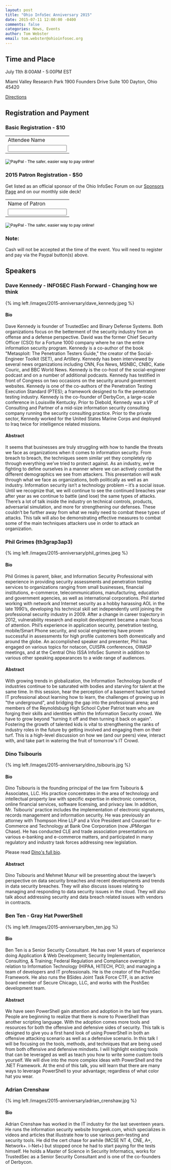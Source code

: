 ```yaml
---
layout: post
title: "Ohio InfoSec Anniversary 2015"
date: 2015-07-11 12:00:00 -0400
comments: false
categories: News, Events
author: Tom Webster
email: tom.webster@ohioinfosec.org
---
```


## Time and Place

July 11th 8:00AM - 5:00PM EST

Miami Valley Research Park
1900 Founders Drive
Suite 100
Dayton, Ohio 45420

[Directions](/directions)

## Registration and Payment

### Basic Registration - $10

<form action="https://www.paypal.com/cgi-bin/webscr" method="post" target="_top">
<input type="hidden" name="cmd" value="_s-xclick">
<input type="hidden" name="hosted_button_id" value="SQM6QYYVXHZ3G">
<table>
<tr><td><input type="hidden" name="on0" value="Attendee Name">Attendee Name</td></tr><tr><td><input type="text" name="os0" maxlength="200"></td></tr>
</table>
<input type="image" src="https://www.paypalobjects.com/en_US/i/btn/btn_buynowCC_LG.gif" border="0" name="submit" alt="PayPal - The safer, easier way to pay online!">
<img alt="" border="0" src="https://www.paypalobjects.com/en_US/i/scr/pixel.gif" width="1" height="1">
</form>

### 2015 Patron Registration - $50

Get listed as an official sponsor of the Ohio InfoSec Forum on our [Sponsors Page](/sponsors) and on our monthly side deck!

<form action="https://www.paypal.com/cgi-bin/webscr" method="post" target="_top">
<input type="hidden" name="cmd" value="_s-xclick">
<input type="hidden" name="hosted_button_id" value="4FMUWF64XUE5S">
<table>
<tr><td><input type="hidden" name="on0" value="Name of Patron">Name of Patron</td></tr><tr><td><input type="text" name="os0" maxlength="200"></td></tr>
</table>
<input type="image" src="https://www.paypalobjects.com/en_US/i/btn/btn_buynowCC_LG.gif" border="0" name="submit" alt="PayPal - The safer, easier way to pay online!">
<img alt="" border="0" src="https://www.paypalobjects.com/en_US/i/scr/pixel.gif" width="1" height="1">
</form>

<div class="panel panel-warning">
  <div class="panel panel-heading"><h3 class="panel-title">Note:</h3></div>
  <div class="panel-body">Cash will not be accepted at the time of the event. You will need to register and pay via the Paypal button(s) above.</div>
</div>

## Speakers

### Dave Kennedy - INFOSEC Flash Forward - Changing how we think

{% img left /images/2015-anniversary/dave_kennedy.jpeg %}

#### Bio

Dave Kennedy is founder of TrustedSec and Binary Defense Systems. Both
organizations focus on the betterment of the security industry from an
offense and a defense perspective. David was the former Chief Security
Officer (CSO) for a Fortune 1000 company where he ran the entire
information security program. Kennedy is a co-author of the book
"Metasploit: The Penetration Testers Guide," the creator of the
Social-Engineer Toolkit (SET), and Artillery. Kennedy has been
interviewed by several news organizations including CNN, Fox News, MSNBC,
CNBC, Katie Couric, and BBC World News. Kennedy is the co-host of the
social-engineer podcast and on a number of additional podcasts. Kennedy
has testified in front of Congress on two occasions on the security
around government websites. Kennedy is one of the co-authors of the
Penetration Testing Execution Standard (PTES); a framework designed to
fix the penetration testing industry. Kennedy is the co-founder of
DerbyCon, a large-scale conference in Louisville Kentucky. Prior to
Diebold, Kennedy was a VP of Consulting and Partner of a mid-size
information security consulting company running the security consulting
practice. Prior to the private sector, Kennedy worked for the United
States Marine Corps and deployed to Iraq twice for intelligence related
missions.​

#### Abstract

It seems that businesses are truly struggling with how to handle the
threats we face as organizations when it comes to information security.
From breach to breach, the techniques seem similar yet they completely
rip through everything we’ve tried to protect against. As an industry,
we’re fighting to define ourselves in a manner where we can actively
combat the different demographics we see from attackers. This
presentation will walk through what we face as organizations, both
politically as well as an industry. Information security isn’t a
technology problem – it’s a social issue. Until we recognize that, we
will continue to see the continued breaches year after year as we
continue to battle (and lose) the same types of attacks.  There’s a lot
of talk inside the industry on technical controls, products, adversarial
simulation, and more for strengthening our defenses. These couldn’t be
further away from what we really need to combat these types of attacks.
This talk will also be demonstrating effective measures to combat some of
the main techniques attackers use in order to attack an organization.

### Phil Grimes (th3grap3ap3)

{% img left /images/2015-anniversary/phil_grimes.jpeg %}

#### Bio

Phil Grimes is parent, biker, and Information Security
Professional with experience in providing security
assessments and penetration testing services to
organizations ranging from small businesses, financial
institutions, e-commerce, telecommunications, manufacturing,
education and government agencies, as well as international
corporations. Phil started working with network and Internet
security as a hobby harassing AOL in the late 1990’s,
developing his technical skill set independently until
joining the professional security industry in 2009. After a
change in career trajectory in 2012, vulnerability research
and exploit development became a main focus of attention.
Phil’s experience in application security, penetration
testing, mobile/Smart Phone security, and social engineering
have proven successful in assessments for high profile
customers both domestically and around the globe. An
accomplished speaker and presenter, Phil has engaged on
various topics for notacon, CUISPA conferences, OWASP
meetings, and at the Central Ohio ISSA InfoSec Summit in
addition to various other speaking appearances to a wide
range of audiences.

#### Abstract

With growing trends in globalization, the Information
Technology bundle of industries continue to be saturated
with bodies and starving for talent at the same time. In
this session, hear the perception of a basement hacker
turned IT professional about learning how to learn, the
challenges of growing up in "the underground", and bridging
the gap into the professional arena; and members of the
Reynoldsburg High School Cyber Patriot team who are forging
their skills and identities within the Information Security
crowd. We have to grow beyond "turning it off and then
turning it back on again". Fostering the growth of talented
kids is vital to strengthening the ranks of industry roles
in the future by getting involved and engaging them on their
turf. This is a high-level discussion on how we (and our
peers) view, interact with, and take part in watering the
fruit of tomorrow's IT Crowd.

### Dino Tsibouris

{% img left /images/2015-anniversary/dino_tsibouris.jpg %}

#### Bio

Dino Tsibouris is the founding principal of the law firm
Tsibouris & Associates, LLC. His practice concentrates in
the area of technology and intellectual property law with
specific expertise in electronic commerce, online financial
services, software licensing, and privacy law. In addition,
Mr. Tsibouris' practice includes the implementation of
electronic signatures, records management and information
security. He was previously an attorney with Thompson Hine
LLP and a Vice President and Counsel for e-Commerce and
Technology at Bank One Corporation (now JPMorgan Chase). He
has conducted CLE and trade association presentations on
various e-banking and e-commerce matters, and participated
in many regulatory and industry task forces addressing new
legislation.

Please read [Dino's full bio](http://www.tsibouris.com/attorneys_tsibouris_full.html).

#### Abstract

Dino Tsibouris and Mehmet Munur will be presenting about the
lawyer’s perspective on data security breaches and recent
developments and trends in data security breaches. They will
also discuss issues relating to managing and responding to
data security issues in the cloud. They will also talk about
addressing security and data breach related issues with
vendors in contracts.

### Ben Ten - Gray Hat PowerShell

{% img left /images/2015-anniversary/ben_ten.jpg %}

#### Bio

Ben Ten is a Senior Security Consultant. He has over 14 years of
experience doing Application & Web Development; Security Implementation,
Consulting, & Training; Federal Regulation and Compliance oversight in
relation to Information Technology (HIPAA, HITECH, PCI); and managing a
team of developers and IT professionals. He is the creator of the PoshSec
Framework. He also runs the BSides Joint Task Force CTF, is an active
board member of Secure Chicago, LLC, and works with the PoshSec
development team.

#### Abstract

We have seen PowerShell gain attention and adoption in the last few
years. People are beginning to realize that there is more to PowerShell
than another scripting language. With the adoption comes more tools and
resources for both the offensive and defensive sides of security. This
talk is designed to give you a first hand look of using PowerShell in
both an offensive attacking scenario as well as a defensive scenario. In
this talk I will be focusing on the tools, methods, and techniques that
are being used from both offensive and defensive mindsets. I will
highlight existing tools that can be leveraged as well as teach you how
to write some custom tools yourself. We will dive into the more complex
ideas with PowerShell and the .NET Framework. At the end of this talk,
you will learn that there are many ways to leverage PowerShell to your
advantage; regardless of what color hat you wear.

### Adrian Crenshaw

{% img left /images/2015-anniversary/adrian_crenshaw.jpg %}

#### Bio

Adrian Crenshaw has worked in the IT industry for the last
seventeen years. He runs the information security website
Irongeek.com, which specializes in videos and articles that
illustrate how to use various pen-testing and security
tools. He did the cert chase for awhile (MCSE NT 4, CNE, A+,
Network+. i-Net+) but stopped once he had to start paying
for the tests himself. He holds a Master of Science in
Security Informatics, works for TrustedSec as a Senior
Security Consultant and is one of the co-founders of
Derbycon.

